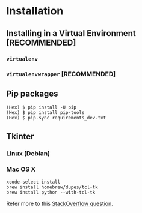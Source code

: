# Installation

## Installing in a Virtual Environment \[RECOMMENDED\]

### `virtualenv`

### `virtualenvwrapper` \[RECOMMENDED\]

## Pip packages

```
(Hex) $ pip install -U pip
(Hex) $ pip install pip-tools
(Hex) $ pip-sync requirements_dev.txt
```

## Tkinter

### Linux (Debian)

### Mac OS X

```
xcode-select install
brew install homebrew/dupes/tcl-tk
brew install python --with-tcl-tk
```

Refer more to this [StackOverflow question](https://stackoverflow.com/questions/36760839/why-my-python-installed-via-home-brew-not-include-tkinter).
